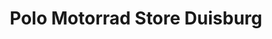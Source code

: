 ---
title: "Polo Motorrad Store Duisburg"
url: /duisburg/polo-motorrad-store-duisburg/
shop: Motorrad
---